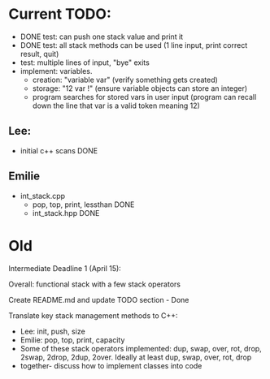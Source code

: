 # Current TODO: 

- DONE test: can push one stack value and print it
- DONE test: all stack methods can be used (1 line input, print correct result, quit)
- test: multiple lines of input, "bye" exits
- implement: variables. 
    - creation: "variable var" (verify something gets created)
    - storage: "12 var !" (ensure variable objects can store an integer)
    - program searches for stored vars in user input (program can recall down the line that var is a valid token meaning 12)

## Lee:
- initial c++ scans DONE

## Emilie
- int_stack.cpp
    - pop, top, print, lessthan DONE
    - int_stack.hpp DONE


# Old

Intermediate Deadline 1 (April 15): 

Overall: functional stack with a few stack operators

Create README.md and update TODO section - Done 

Translate key stack management methods to C++:
- Lee: init, push, size
- Emilie: pop, top, print, capacity
- Some of these stack operators implemented: dup, swap, over, rot, drop, 2swap, 2drop, 2dup, 2over. Ideally at least dup, swap, over, rot, drop
- together- discuss how to implement classes into code
